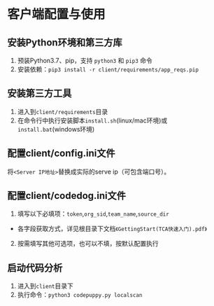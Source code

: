 # 客户端配置与使用

## 安装Python环境和第三方库
1. 预装Python3.7、pip，支持 `python3` 和 `pip3` 命令 
2. 安装依赖：`pip3 install -r client/requirements/app_reqs.pip`

## 安装第三方工具
1. 进入到`client/requirements`目录
2. 在命令行中执行安装脚本`install.sh`(linux/mac环境)或`install.bat`(windows环境)

## 配置client/config.ini文件
将`<Server IP地址>`替换成实际的serve ip（可包含端口号）。

## 配置client/codedog.ini文件
1. 填写以下必填项：`token`,`org_sid`,`team_name`,`source_dir`
- 各字段获取方式，详见根目录下文档`《GettingStart(TCA快速入门).pdf》`
2. 按需填写其他可选项，也可以不填，按默认配置执行

## 启动代码分析
1. 进入到`client`目录下
2. 执行命令：`python3 codepuppy.py localscan`